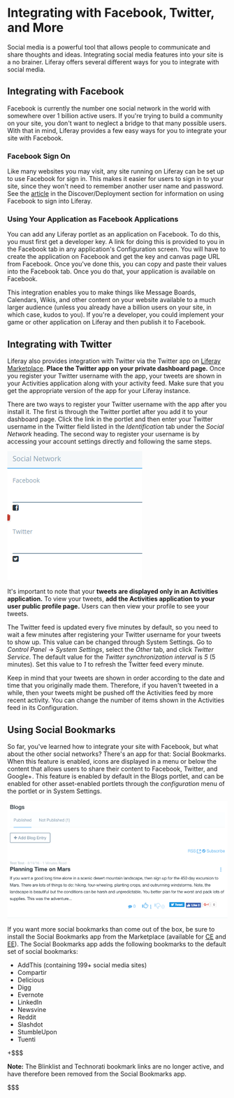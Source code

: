 # Integrating with Facebook, Twitter, and More [](id=integrating-with-facebook-twitter-and-more)

Social media is a powerful tool that allows people to communicate and share 
thoughts and ideas. Integrating social media features into your site is a no 
brainer. Liferay offers several different ways for you to integrate with social 
media.

## Integrating with Facebook [](id=integrating-with-facebook)

Facebook is currently the number one social network in the world with somewhere
over 1 billion active users. If you're trying to build a community on your site, 
you don't want to neglect a bridge to that many possible users. With that in 
mind, Liferay provides a few easy ways for you to integrate your site with 
Facebook.

### Facebook Sign On [](id=facebook-sign-on)

Like many websites you may visit, any site running on Liferay can be set up to 
use Facebook for sign in. This makes it easier for users to sign in to your 
site, since they won't need to remember another user name and password. See the
[article](/discover/deployment/-/knowledge_base/7-0/facebook-connect-single-sign-on-authentication) 
in the Discover/Deployment section for information on using Facebook to sign 
into Liferay. 

### Using Your Application as Facebook Applications [](id=using-your-portlets-as-facebook-applications)

You can add any Liferay portlet as an application on Facebook. To do this, you
must first get a developer key. A link for doing this is provided to you in the
Facebook tab in any application's Configuration screen. You will have to create 
the application on Facebook and get the key and canvas page URL from Facebook. 
Once you've done this, you can copy and paste their values into the Facebook 
tab. Once you do that, your application is available on Facebook.

This integration enables you to make things like Message Boards, Calendars,
Wikis, and other content on your website available to a much larger audience
(unless you already have a billion users on your site, in which case, kudos to
you). If you're a developer, you could implement your game or other application
on Liferay and then publish it to Facebook.

## Integrating with Twitter [](id=integrating-with-twitter)

Liferay also provides integration with Twitter via the Twitter app on [Liferay
Marketplace](http://liferay.com/marketplace). **Place the Twitter app on your 
private dashboard page.** Once you register your Twitter username with the app, 
your tweets are shown in your Activities application along with your activity 
feed. Make sure that you get the appropriate version of the app for your Liferay 
instance.

There are two ways to register your Twitter username with the app after you 
install it. The first is through the Twitter portlet after you add it to your 
dashboard page. Click the link in the portlet and then enter your Twitter 
username in the Twitter field listed in the *Identification* tab under the 
*Social Network* heading. The second way to register your username is by 
accessing your account settings directly and following the same steps.

![Figure 1: Register your Twitter account.](../../../images/social-network-accounts.png)

It's important to note that your **tweets are displayed only in an Activities 
application.** To view your tweets, **add the Activities application to your 
user public profile page.** Users can then view your profile to see your tweets.
 
The Twitter feed is updated every five minutes by default, so you need to wait a 
few minutes after registering your Twitter username for your tweets to show up.
This value can be changed through System Settings. Go to *Control Panel* &rarr; 
*System Settings*, select the *Other* tab, and click *Twitter Service*. The
default value for the *Twitter synchronization interval* is *5* (5 minutes). Set
this value to *1* to refresh the Twitter feed every minute.

Keep in mind that your tweets are shown in order according to the date and time 
that you originally made them. Therefore, if you haven't tweeted in a while, 
then your tweets might be pushed off the Activities feed by more recent 
activity. You can change the number of items shown in the Activities feed in its 
Configuration.

## Using Social Bookmarks [](id=using-social-bookmarks)

So far, you've learned how to integrate your site with Facebook, but what about 
the other social networks? There's an app for that: Social Bookmarks. When this 
feature is enabled, icons are displayed in a menu or below the content that 
allows users to share their content to Facebook, Twitter, and Google+. This 
feature is enabled by default in the Blogs portlet, and can be enabled for other 
asset-enabled portlets through the *configuration* menu of the portlet or in 
System Settings.

![Figure 1: Social Bookmarks are enabled by default in the Blogs portlet.](../../../images/social-bookmarks.png)

If you want more social bookmarks than come out of the box, be sure to install 
the Social Bookmarks app from the Marketplace (available for [CE](https://web.liferay.com/marketplace/-/mp/application/15194315) and 
[EE](https://web.liferay.com/marketplace/-/mp/application/15188453)). 
The Social Bookmarks app adds the following bookmarks to the default set of 
social bookmarks:

- AddThis (containing 199+ social media sites)
- Compartir
- Delicious
- Digg
- Evernote
- LinkedIn
- Newsvine
- Reddit
- Slashdot
- StumbleUpon
- Tuenti

+$$$

**Note:** The Blinklist and Technorati bookmark links are no longer active, and 
have therefore been removed from the Social Bookmarks app.

$$$
